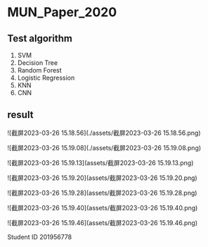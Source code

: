 # MUN_Paper_2020

## Test algorithm

1. SVM
2. Decision Tree
3. Random Forest
4. Logistic Regression
5. KNN
6. CNN



## result

![截屏2023-03-26 15.18.56](./assets/截屏2023-03-26 15.18.56.png)



![截屏2023-03-26 15.19.08](./assets/截屏2023-03-26 15.19.08.png)

![截屏2023-03-26 15.19.13](assets/截屏2023-03-26 15.19.13.png)

![截屏2023-03-26 15.19.20](assets/截屏2023-03-26 15.19.20.png)

![截屏2023-03-26 15.19.28](assets/截屏2023-03-26 15.19.28.png)

![截屏2023-03-26 15.19.40](assets/截屏2023-03-26 15.19.40.png)

![截屏2023-03-26 15.19.46](assets/截屏2023-03-26 15.19.46.png)



Student ID 201956778
